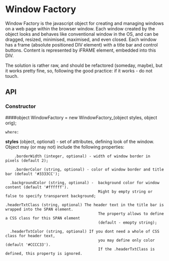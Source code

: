 # Window Factory

Window Factory is the javascript object for creating and managing windows on a web page within the browser window. Each window created by the object looks and behaves like conventional window in the OS, and can be dragged, resized, minimised, maximised, and even closed. Each window has a frame (absolute positioned DIV element) with a title bar and control buttons. Content is represented by iFRAME element, embedded into this DIV.

The solution is rather raw, and should be refactored (someday, maybe), but it works pretty fine, so, following the good practice: if it works - do not touch.

## API

### Constructor
      
####object WindowFactory = new WindowFactory_(object styles, object orig);
      
	where:
          
  **styles** (object, optional) - set of attributes, defining look of the window. Object may (or may not) include the following properties:
                    
		.borderWidth (integer, optional) - width of window border in pixels (default 2);
                 
		.borderColor (string, optional) - color of window border and title bar (default '#3333CC');
                 
	  .backgroundColor (string, optional) -  background color for window content (default '#ffffff'). 
                                             Might by empty string or false to specify transparent background;
               
    .headerTxtClass (string, optional) The header text in the title bar is wrapped into the SPAN element.
                                             The property allows to define a CSS class for this SPAN element
                                             (default - emopty string);
                                              
	  .headerTxtColor (string, optional) If you dont need a whole of CSS class for header text, 
                                             you may define only color (default '#CCCC33').
                                             If the .headerTxtClass is defined, this property is ignored.
  
